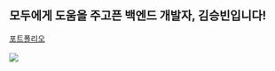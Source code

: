 ## 모두에게 도움을 주고픈 백엔드 개발자, 김승빈입니다!
[포트폴리오](https://lowly-pentagon-30d.notion.site/Portfolio-c9a0f30c996b4dcc83c0b0965987e997?pvs=4)
<br>
<br>
<img src="https://img.shields.io/badge/SpringBoot-6DB33F?style=flat-square&logo=SpringBoot&logoColor=white"/>
